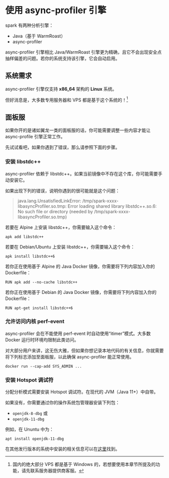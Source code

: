 # 使用 async-profiler 引擎

spark 有两种分析引擎：


* Java（基于 WarmRoast）
* async-profiler

async-profiler 引擎相比 Java/WarmRoast 引擎更为精确，且它不会出现安全点抽样偏差的问题。若你的系统支持该引擎，它会自动启用。

## 系统需求

async-profiler 引擎仅支持 **x86_64** 架构的 **Linux** 系统。

但好消息是，大多数专用服务器和 VPS 都是基于这个系统的！[^1]

## 面板服

如果你开的是诸如翼龙一类的面板服的话，你可能需要调整一些内容才能让 async-profile 引擎正常工作。

先试试看吧，如果你遇到了错误，那么请参照下面的步骤。

### 安装 libstdc++

async-profiler 依赖于 libstdc++。如果当前镜像中不存在这个库，你可能需要手动安装它。

如果出现下列的错误，说明你遇到的很可能就是这个问题：

> java.lang.UnsatisfiedLinkError: /tmp/spark-xxxx-libasyncProfiler.so.tmp: Error loading shared library libstdc++.so.6: No such file or directory (needed by /tmp/spark-xxxx-libasyncProfiler.so.tmp)

若要在 Alpine 上安装 libstdc++，你需要输入这个命令：
```Linux
apk add libstdc++
```
若要在 Debian/Ubuntu 上安装 libstdc++，你需要输入这个命令：
```Linux
apk install libstdc++6
```
若你正在使用基于 Alpine 的 Java Docker 镜像，你需要将下列内容加入你的 Dockerfile：
```Linux
RUN apk add --no-cache libstdc++
```
若你正在使用基于 Debian 的 Java Docker 镜像，你需要将下列内容加入你的 Dockerfile：
```Linux
RUN apt-get install libstdc++6
```

### 允许访问内核 perf-event

async-profiler 会在不能使用 perf-event 时自动使用“itimer”模式。大多数 Docker 运行时环境均限制此类访问。

对大部分用户来讲，这无伤大雅，但如果你想记录本地代码的有关信息，你就需要将下列标志添加至面板服，以此确保 async-profiler 能正常使用。
```Linux
docker run --cap-add SYS_ADMIN ...
```

### 安装 Hotspot 调试符

分配分析模式需要安装 Hotspot 调试符。在现代的 JVM（Java 11+）中自带。

如果没有，你需要通过你的操作系统包管理器安装下列包：


* `openjdk-8-dbg` 或
* `openjdk-11-dbg`

例如，在 Ununtu 中为：
```Linux
apt install openjdk-11-dbg
```

在其他发行版本的系统中安装的相关信息可以在[这里](https://github.com/jvm-profiling-tools/async-profiler#installing-debug-symbols)找到。

[^1]:
    国内的绝大部分 VPS 都是基于 Windows 的，若想要使用本章节所提及的功能，请先联系服务器提供商客服。
